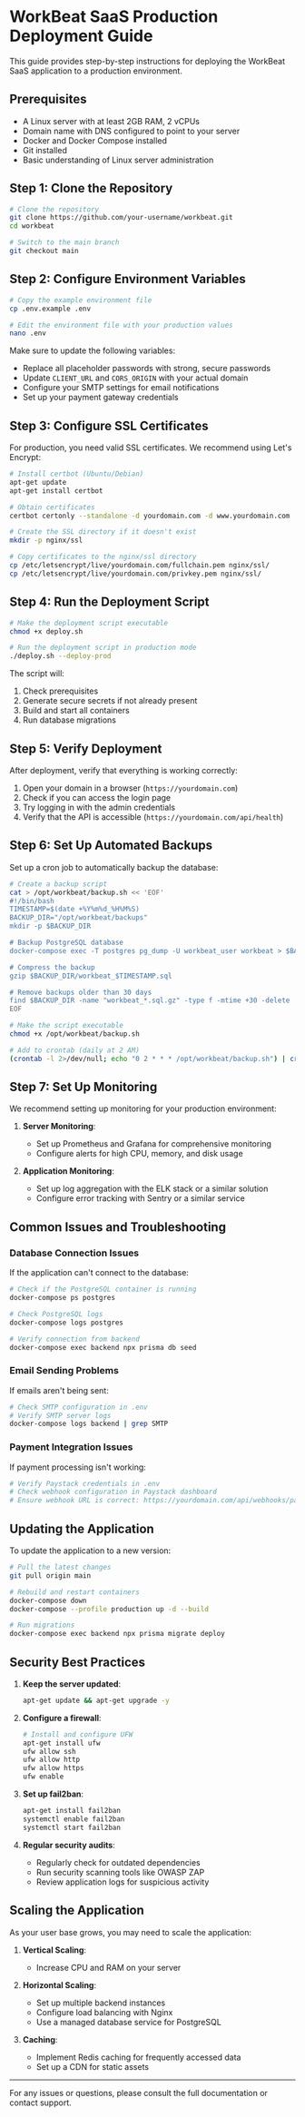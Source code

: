 # WorkBeat SaaS Production Deployment Guide

This guide provides step-by-step instructions for deploying the WorkBeat SaaS application to a production environment.

## Prerequisites

- A Linux server with at least 2GB RAM, 2 vCPUs
- Domain name with DNS configured to point to your server
- Docker and Docker Compose installed
- Git installed
- Basic understanding of Linux server administration

## Step 1: Clone the Repository

```bash
# Clone the repository
git clone https://github.com/your-username/workbeat.git
cd workbeat

# Switch to the main branch
git checkout main
```

## Step 2: Configure Environment Variables

```bash
# Copy the example environment file
cp .env.example .env

# Edit the environment file with your production values
nano .env
```

Make sure to update the following variables:

- Replace all placeholder passwords with strong, secure passwords
- Update `CLIENT_URL` and `CORS_ORIGIN` with your actual domain
- Configure your SMTP settings for email notifications
- Set up your payment gateway credentials

## Step 3: Configure SSL Certificates

For production, you need valid SSL certificates. We recommend using Let's Encrypt:

```bash
# Install certbot (Ubuntu/Debian)
apt-get update
apt-get install certbot

# Obtain certificates
certbot certonly --standalone -d yourdomain.com -d www.yourdomain.com

# Create the SSL directory if it doesn't exist
mkdir -p nginx/ssl

# Copy certificates to the nginx/ssl directory
cp /etc/letsencrypt/live/yourdomain.com/fullchain.pem nginx/ssl/
cp /etc/letsencrypt/live/yourdomain.com/privkey.pem nginx/ssl/
```

## Step 4: Run the Deployment Script

```bash
# Make the deployment script executable
chmod +x deploy.sh

# Run the deployment script in production mode
./deploy.sh --deploy-prod
```

The script will:

1. Check prerequisites
2. Generate secure secrets if not already present
3. Build and start all containers
4. Run database migrations

## Step 5: Verify Deployment

After deployment, verify that everything is working correctly:

1. Open your domain in a browser (`https://yourdomain.com`)
2. Check if you can access the login page
3. Try logging in with the admin credentials
4. Verify that the API is accessible (`https://yourdomain.com/api/health`)

## Step 6: Set Up Automated Backups

Set up a cron job to automatically backup the database:

```bash
# Create a backup script
cat > /opt/workbeat/backup.sh << 'EOF'
#!/bin/bash
TIMESTAMP=$(date +%Y%m%d_%H%M%S)
BACKUP_DIR="/opt/workbeat/backups"
mkdir -p $BACKUP_DIR

# Backup PostgreSQL database
docker-compose exec -T postgres pg_dump -U workbeat_user workbeat > $BACKUP_DIR/workbeat_$TIMESTAMP.sql

# Compress the backup
gzip $BACKUP_DIR/workbeat_$TIMESTAMP.sql

# Remove backups older than 30 days
find $BACKUP_DIR -name "workbeat_*.sql.gz" -type f -mtime +30 -delete
EOF

# Make the script executable
chmod +x /opt/workbeat/backup.sh

# Add to crontab (daily at 2 AM)
(crontab -l 2>/dev/null; echo "0 2 * * * /opt/workbeat/backup.sh") | crontab -
```

## Step 7: Set Up Monitoring

We recommend setting up monitoring for your production environment:

1. **Server Monitoring**:
   - Set up Prometheus and Grafana for comprehensive monitoring
   - Configure alerts for high CPU, memory, and disk usage

2. **Application Monitoring**:
   - Set up log aggregation with the ELK stack or a similar solution
   - Configure error tracking with Sentry or a similar service

## Common Issues and Troubleshooting

### Database Connection Issues

If the application can't connect to the database:

```bash
# Check if the PostgreSQL container is running
docker-compose ps postgres

# Check PostgreSQL logs
docker-compose logs postgres

# Verify connection from backend
docker-compose exec backend npx prisma db seed
```

### Email Sending Problems

If emails aren't being sent:

```bash
# Check SMTP configuration in .env
# Verify SMTP server logs
docker-compose logs backend | grep SMTP
```

### Payment Integration Issues

If payment processing isn't working:

```bash
# Verify Paystack credentials in .env
# Check webhook configuration in Paystack dashboard
# Ensure webhook URL is correct: https://yourdomain.com/api/webhooks/paystack
```

## Updating the Application

To update the application to a new version:

```bash
# Pull the latest changes
git pull origin main

# Rebuild and restart containers
docker-compose down
docker-compose --profile production up -d --build

# Run migrations
docker-compose exec backend npx prisma migrate deploy
```

## Security Best Practices

1. **Keep the server updated**:

   ```bash
   apt-get update && apt-get upgrade -y
   ```

2. **Configure a firewall**:

   ```bash
   # Install and configure UFW
   apt-get install ufw
   ufw allow ssh
   ufw allow http
   ufw allow https
   ufw enable
   ```

3. **Set up fail2ban**:

   ```bash
   apt-get install fail2ban
   systemctl enable fail2ban
   systemctl start fail2ban
   ```

4. **Regular security audits**:

   - Regularly check for outdated dependencies
   - Run security scanning tools like OWASP ZAP
   - Review application logs for suspicious activity

## Scaling the Application

As your user base grows, you may need to scale the application:

1. **Vertical Scaling**:
   - Increase CPU and RAM on your server

2. **Horizontal Scaling**:
   - Set up multiple backend instances
   - Configure load balancing with Nginx
   - Use a managed database service for PostgreSQL

3. **Caching**:
   - Implement Redis caching for frequently accessed data
   - Set up a CDN for static assets

---

For any issues or questions, please consult the full documentation or contact support.

